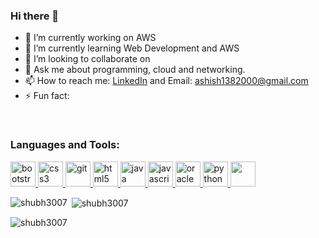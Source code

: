 ### Hi there 👋

- 🔭 I’m currently working on AWS
- 🌱 I’m currently learning Web Development and AWS
- 👯 I’m looking to collaborate on 
- 💬 Ask me about programming, cloud and networking.
- 📫 How to reach me: [LinkedIn](www.linkedin.com/in/ashish-chaurasia-683630175) and  Email: ashish1382000@gmail.com
- ⚡ Fun fact: 
<br>
<h3 align="left">Languages and Tools:</h3>
<p align="left"> <a href="https://getbootstrap.com" target="_blank"> <img src="https://devicons.github.io/devicon/devicon.git/icons/bootstrap/bootstrap-plain.svg" alt="bootstrap" width="40" height="40"/> </a>
<a href="https://www.w3schools.com/css/" target="_blank"> <img src="https://devicons.github.io/devicon/devicon.git/icons/css3/css3-original-wordmark.svg" alt="css3" width="40" height="40"/> </a>
<a href="https://git-scm.com/" target="_blank"> <img src="https://www.vectorlogo.zone/logos/git-scm/git-scm-icon.svg" alt="git" width="40" height="40"/> </a> <a href="https://www.w3.org/html/" target="_blank"> <img src="https://devicons.github.io/devicon/devicon.git/icons/html5/html5-original-wordmark.svg" alt="html5" width="40" height="40"/> </a> <a href="https://www.java.com" target="_blank"> <img src="https://devicons.github.io/devicon/devicon.git/icons/java/java-original-wordmark.svg" alt="java" width="40" height="40"/> </a> <a href="https://developer.mozilla.org/en-US/docs/Web/JavaScript" target="_blank"> <img src="https://devicons.github.io/devicon/devicon.git/icons/javascript/javascript-original.svg" alt="javascript" width="40" height="40"/> </a>
<a href="https://www.oracle.com/" target="_blank"> <img src="https://devicons.github.io/devicon/devicon.git/icons/oracle/oracle-original.svg" alt="oracle" width="40" height="40"/> </a>
<a href="https://www.python.org" target="_blank"> <img src="https://devicons.github.io/devicon/devicon.git/icons/python/python-original.svg" alt="python" width="40" height="40"/> </a>
<a href="https://www.python.org" target="_blank"> <img src="https://drive.google.com/uc?export=view&id=1dYw9I7fdMM3_SoHDbfyvlS3aN14_4KFt" width="40" height="40"/> </a>
<br>
<p><img align="left" src="https://github-readme-stats.vercel.app/api/top-langs/?username=shubh3007&layout=compact" alt="shubh3007" /></p>
<p>&nbsp;<img align="center" src="https://github-readme-stats.vercel.app/api?username=shubh3007&show_icons=true" alt="shubh3007" /></p>
<p align="left"> <img src="https://komarev.com/ghpvc/?username=shubh3007&label=Profile%20views&color=0e75b6&style=flat" alt="shubh3007" /> </p>
